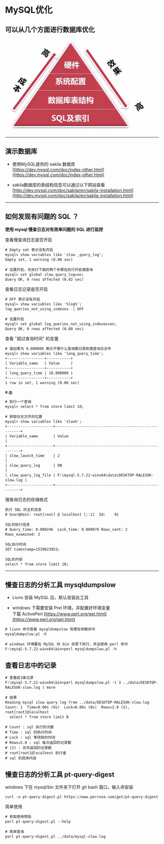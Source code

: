 # MySQL优化

## 可以从几个方面进行数据库优化

![](../../images/MySQL/MySqlOpt_1.jpg)

---

## 演示数据库

- 使用MySQL提供的 sakila 数据库  
[https://dev.mysql.com/doc/index-other.html](https://dev.mysql.com/doc/index-other.html)

- sakila数据库的表结构信息可以通过以下网站查看  
[http://dev.mysql.com/doc/sakila/en/sakila-installation.html](http://dev.mysql.com/doc/sakila/en/sakila-installation.html)

---

## 如何发现有问题的 SQL ？

**使用 mysql 慢查日志对有效率问题的 SQL 进行监控**
 
查看慢查询日志是否开启

```
# Empty set 表示没有开启
mysql> show variables like 'slow _query_log';
Empty set, 1 warning (0.00 sec)

# 设置开启，先执行下面的两个步骤在执行开启慢查询
mysql> set global slow_query_log=on;
Query OK, 0 rows affected (0.02 sec)
```

查看日志记录是否开启

```
# OFF 表示没有开启
mysql> show variables like '%log%';
log_queries_not_using_indexes  | OFF

# 设置开启
mysql> set global log_queries_not_using_indexes=on;
Query OK, 0 rows affected (0.00 sec)
```

查看 "超过查询时间" 的变量

```
# 值如果为 0.000000 表示不管什么查询都记录到慢查询日志中
mysql> show variables like 'long_query_time';
+-----------------+-----------+
| Variable_name   | Value     |
+-----------------+-----------+
| long_query_time | 10.000000 |
+-----------------+-----------+
1 row in set, 1 warning (0.00 sec)
```

**e.g.**

```
# 执行一个查询
mysql> select * from store limit 10;

# 获取日志文件的位置
mysql> show variables like 'slow%';
+---------------------+------------------------------------------------------+
| Variable_name       | Value                                                |
+---------------------+------------------------------------------------------+
| slow_launch_time    | 2                                                    |
| slow_query_log      | ON                                                   |
| slow_query_log_file | F:\mysql-5.7.22-winx64\data\DESKTOP-RALESOK-slow.log |
+---------------------+------------------------------------------------------+
```

慢查询日志的存储格式

```
执行 SQL 的主机信息
# User@Host: root[root] @ localhost [::1]  Id:    91

SQL的执行信息
# Query_time: 0.000246  Lock_time: 0.000076 Rows_sent: 2  Rows_examined: 2

SQL执行时间
SET timestamp=1539023953;

SQL的内容
select * from store limit 10;
```

---

## 慢查日志的分析工具 mysqldumpslow

- Liunx 安装 MySQL 后，默认安装此工具

- windows 下需要安装 Prel 环境，并配置好环境变量  
下载 ActivePerl 
[https://www.perl.org/get.html](https://www.perl.org/get.html)

```
# liunx 命令查看 mysqldumpslow 有哪些参数命令
mysqldumpslow.pl -h

# windows 环境要在 MySQL 的 bin 目录下执行，并且使用 perl 命令
F:\mysql-5.7.22-winx64\bin>perl mysqldumpslow.pl -h
```

## 查看日志中的记录

```
# 查看前3条记录
F:\mysql-5.7.22-winx64\bin>perl mysqldumpslow.pl -t 3 ../data/DESKTOP-RALESOK-slow.log | more

# 结果
Reading mysql slow query log from ../data/DESKTOP-RALESOK-slow.log
Count: 1  Time=0.00s (0s)  Lock=0.00s (0s)  Rows=2.0 (2), root[root]@localhost
  select * from store limit N

# Count : sql 执行的次数
# Time : sql 的执行时间
# Lock : sql 等待锁的时间
# Rows=2.0 : sql 每次返回的记录数
# (2) : 总共返回的记录数
# root[root]@localhost 执行者
# sql 的具体内容
```

## 慢查日志的分析工具 pt-query-digest

windows 下在 mysql/bin 文件夹下打开 git bash 窗口，输入命安装

```
curl -o pt-query-digest.pl https://www.percona.com/get/pt-query-digest
```

简单使用

```
# 获取使用帮助
perl pt-query-digest.pl --help

# 简单查询
perl pt-query-digest.pl ../data/mysql-slow.log
```



































